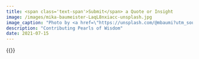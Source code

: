 ```yaml
---
title: <span class='text-span'>Submit</span> a Quote or Insight
image: /images/mika-baumeister-LaqL8nxiacc-unsplash.jpg
image_caption: "Photo by <a href=\"https://unsplash.com/@mbaumi?utm_source=unsplash&utm_medium=referral&utm_content=creditCopyText\">Mika Baumeister</a> on <a href=\"https://unsplash.com/s/photos/quote?utm_source=unsplash&utm_medium=referral&utm_content=creditCopyText\">Unsplash</a>"
description: "Contributing Pearls of Wisdom"
date: 2021-07-15
---
```


{{<quote-editor>}}